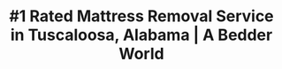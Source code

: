 ---
layout: location.njk
title: "#1 Rated Mattress Removal Service in Tuscaloosa, Alabama | A Bedder World"
description: "Professional mattress removal and disposal service in Tuscaloosa, Alabama. University town eco-friendly disposal, next-day pickup, and competitive pricing. Call 720-263-6094 today!"
permalink: /mattress-removal/alabama/tuscaloosa/
city: Tuscaloosa
state: Alabama
stateSlug: alabama
tier: 2
coordinates: 
  lat: 33.2098
  lng: -87.5692
pricing:
  startingPrice: 115
  single: 115
  queen: 115
  king: 125
  boxSpring: 25

neighborhoods: [
  {
    "name": "University of Alabama Campus",
    "zipCodes": [
      "35401",
      "35487"
    ]
  },
  {
    "name": "Downtown Tuscaloosa",
    "zipCodes": [
      "35401"
    ]
  },
  {
    "name": "The Strip District",
    "zipCodes": [
      "35401",
      "35487"
    ]
  },
  {
    "name": "Forest Lake",
    "zipCodes": [
      "35405",
      "35406"
    ]
  },
  {
    "name": "Northport",
    "zipCodes": [
      "35476"
    ]
  },
  {
    "name": "Skyland",
    "zipCodes": [
      "35405"
    ]
  },
  {
    "name": "Alberta City",
    "zipCodes": [
      "35401"
    ]
  },
  {
    "name": "West End",
    "zipCodes": [
      "35401"
    ]
  },
  {
    "name": "Riverdale",
    "zipCodes": [
      "35406"
    ]
  },
  {
    "name": "Highlands",
    "zipCodes": [
      "35404"
    ]
  }
]
zipCodes: [
  "35401",
  "35404",
  "35405",
  "35406",
  "35476",
  "35487"
]
recyclingPartners: [
  "Tuscaloosa County Solid Waste Authority",
  "University of Alabama Facilities Services",
  "Waste Pro Tuscaloosa Division",
  "ADEM-Approved Recycling Facilities"
]
localRegulations: "Tuscaloosa follows Tuscaloosa County solid waste regulations and University of Alabama campus policies. Alabama Criminal Littering laws impose fines up to $1,000-$3,000 for improper disposal. Student housing complexes have specific bulk item removal procedures during semester transitions."
nearbyCities: [
  {
    "name": "Northport",
    "slug": "northport",
    "distance": 5,
    "isSuburb": true
  },
  {
    "name": "Birmingham",
    "slug": "birmingham",
    "distance": 60,
    "isSuburb": false
  },
  {
    "name": "Montgomery",
    "slug": "montgomery",
    "distance": 95,
    "isSuburb": false
  },
  {
    "name": "Huntsville",
    "slug": "huntsville",
    "distance": 120,
    "isSuburb": false
  },
  {
    "name": "Mobile",
    "slug": "mobile",
    "distance": 145,
    "isSuburb": false
  }
]

pageContent:
  heroDescription: "#1 rated mattress removal service in Tuscaloosa, Alabama. Professional pickup starting at $115. We handle everything from University of Alabama dorms to off-campus student housing. Serving 10+ neighborhoods throughout the Heart of Dixie with full Tuscaloosa County compliance."
  aboutService: "Tuscaloosa's specialized mattress removal and environmental disposal experts, serving Alabama's flagship university town with unmatched Crimson Tide pride and championship-level excellence. From the bustling University of Alabama campus and Bryant-Denny Stadium district to the historic neighborhoods surrounding Alabama's most prestigious institution, we deliver professional mattress collection across 10+ neighborhoods throughout Tuscaloosa's vibrant 101,000+ residents, maintaining strict compliance with Tuscaloosa County solid waste regulations and University of Alabama facilities policies. Our Tuscaloosa team understands the distinctive needs of Alabama's premier university town - from coordinating with University of Alabama housing operations and Greek life organizations to navigating the seasonal demands of student move-ins, graduations, and off-campus housing transitions throughout the Heart of Dixie. Through partnerships with Tuscaloosa County Solid Waste Authority and University of Alabama Facilities Services, we guarantee responsible processing that meets all ADEM environmental standards while supporting Tuscaloosa's commitment to sustainability and Roll Tide tradition."
  serviceAreasIntro: "We provide comprehensive mattress pickup services throughout the greater Tuscaloosa metropolitan area, covering all major neighborhoods from the University of Alabama campus to the scenic Black Warrior River communities:"
  regulationsCompliance: "Our service ensures full compliance with Tuscaloosa County solid waste regulations and University of Alabama campus policies, providing proper documentation for your records and handling all required disposal preparation steps for both residential and student housing requirements."
  environmentalImpact: "Each Tuscaloosa mattress collection supports Alabama's flagship university town's commitment to environmental sustainability and academic excellence. Working alongside Tuscaloosa County Solid Waste Authority and University of Alabama's green initiatives, we've successfully diverted substantial volumes of mattress materials away from Alabama landfills. Recovered components include steel spring systems, foam materials, cotton fabric layers, and hardwood frame structures - materials processed responsibly to minimize ecological impact while supporting Tuscaloosa's leadership role in environmental education and sustainable campus operations that make the Crimson Tide community proud."
  howItWorksScheduling: "Next-day slots available throughout Tuscaloosa and surrounding Black Warrior River communities. We'll confirm via text message and coordinate any special access requirements for dormitories, Greek houses, or gated student communities."
  howItWorksService: "Our fully licensed and insured Tuscaloosa crew handles complete mattress extraction from any location on your property, manages all Tuscaloosa County compliance requirements, and expertly navigates the university town's distinctive challenges including student housing protocols and University of Alabama campus coordination."
  howItWorksDisposal: "Your mattress is processed through Tuscaloosa County Solid Waste Authority, University of Alabama Facilities Services, or certified ADEM-approved Alabama recycling facilities for responsible material recovery and environmental protection."
  sidebarStats:
    mattressesRemoved: "5,347"

reviews:
  count: 221
  featured: [
  {
    "text": "As a University of Alabama student living off-campus near The Strip, I needed fast mattress removal before graduation. A Bedder World coordinated perfectly around finals week and handled our apartment mattress pickup without any stress. They understand college schedules and Crimson Tide Nation needs perfectly - Roll Tide!",
    "author": "Madison T.",
    "neighborhood": "University of Alabama Campus"
  },
  {
    "text": "Our family has lived in Tuscaloosa for four generations and we've watched the university grow into a powerhouse. When we upgraded our guest room for visiting Alabama alumni during football season, A Bedder World's service reminded us why this is truly the Heart of Dixie. Professional service with true Alabama pride.",
    "author": "Coach Thompson R.",
    "neighborhood": "Downtown Tuscaloosa"
  },
  {
    "text": "Living in Forest Lake, we needed a service that understood Tuscaloosa's high standards for both environmental responsibility and community pride. Their detailed explanation of the recycling process and their support for Alabama's sustainability initiatives really impressed us. Roll Tide to responsible service!",
    "author": "Dr. Katherine B.",
    "neighborhood": "Forest Lake"
  }
]
faqs: [
  {
    "question": "Do you remove mattresses from University of Alabama dorms and student housing?",
    "answer": "Absolutely! We work with University of Alabama housing operations, Greek life organizations, and off-campus student apartments. Our team coordinates with residence hall staff and follows all university protocols for dorm and student housing mattress removals, especially during move-out periods and semester transitions."
  },
  {
    "question": "What's included in your Tuscaloosa mattress removal service?",
    "answer": "Complete removal from any location in your Tuscaloosa home, dorm, or student housing, loading, transportation, and environmentally responsible disposal. We handle everything including Tuscaloosa County compliance requirements and coordinate with University of Alabama policies so students and families don't have to worry about regulations."
  },
  {
    "question": "Can you handle large furniture removals along with mattresses in the Heart of Dixie?",
    "answer": "Yes! We remove box springs, bed frames, couches, chairs, and other furniture items throughout Tuscaloosa. Our transparent pricing is based on the number of pieces, making it easy for students and families to clear out multiple items during moves, whether from Forest Lake, Skyland, or other Tuscaloosa neighborhoods."
  },
  {
    "question": "How quickly can you pick up mattresses in Tuscaloosa?",
    "answer": "We offer next-day pickup throughout Tuscaloosa and the greater Tuscaloosa County area. Same-day service may be available depending on our schedule and your specific location within Alabama's Heart of Dixie, especially during busy graduation and football season periods."
  },
  {
    "question": "Do you provide mattress removal services for University of Alabama departments and student organizations?",
    "answer": "Yes, we serve University of Alabama departments, Greek life organizations, student housing facilities, and other campus organizations. We can handle large-volume removals and provide proper documentation for university records and environmental compliance with Alabama's sustainability standards."
  },
  {
    "question": "What makes your Tuscaloosa service different from standard waste removal companies?",
    "answer": "We're specifically trained in University of Alabama campus protocols, Tuscaloosa County regulations, and the unique needs of college town living. Our team understands the sophisticated expectations of Crimson Tide Nation and the academic excellence standards that University of Alabama and the surrounding community demand from service providers."
  }
]
---